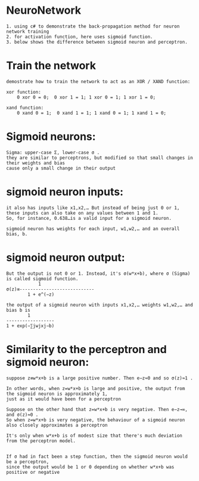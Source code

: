 # NeuroNetwork

	1. using c# to demonstrate the back-propagation method for neuron network training
	2. for activation function, here uses sigmoid function. 
	3. below shows the difference between sigmoid neuron and perceptron.

# Train the network

	demostrate how to train the network to act as an XOR / XAND function:

	xor function:
  		0 xor 0 = 0;  0 xor 1 = 1; 1 xor 0 = 1; 1 xor 1 = 0;

	xand function: 
 		0 xand 0 = 1;  0 xand 1 = 1; 1 xand 0 = 1; 1 xand 1 = 0;


# Sigmoid neurons:

	Sigma: upper-case Σ, lower-case σ .
	they are similar to perceptrons, but modified so that small changes in their weights and bias 
	cause only a small change in their output
	
# sigmoid neuron inputs:

	it also has inputs like x1,x2,… But instead of being just 0 or 1, 
	these inputs can also take on any values between 1 and 1. 
	So, for instance, 0.638…is a valid input for a sigmoid neuron.	
	 
	sigmoid neuron has weights for each input, w1,w2,… and an overall bias, b.
	 
# sigmoid neuron output:

	But the output is not 0 or 1. Instead, it's σ(w*x+b), where σ (Sigma) is called	sigmoid function. 
				1
	σ(z)≡----------------------------
			1 + e^(−z)
	
	the output of a sigmoid neuron with inputs x1,x2,… weights w1,w2,… and bias b is
			1
	------------------
	1 + exp⁡(−∑jwjxj−b)

# Similarity to the perceptron and sigmoid neuron:

	suppose z≡w*x+b is a large positive number. Then e−z≈0 and so σ(z)≈1 .
	
	In other words, when z=w*x+b is large and positive, the output from the sigmoid neuron is approximately 1, 
	just as it would have been for a perceptron
	
	Suppose on the other hand that z=w*x+b is very negative. Then e−z→∞, and σ(z)≈0 . 
	So when z=w*x+b is very negative, the behaviour of a sigmoid neuron also closely approximates a perceptron
	
	It's only when w*x+b is of modest size that there's much deviation from the perceptron model.
	
	
	If σ had in fact been a step function, then the sigmoid neuron would be a perceptron, 
	since the output would be 1 or 0 depending on whether w*x+b was positive or negative	
	
